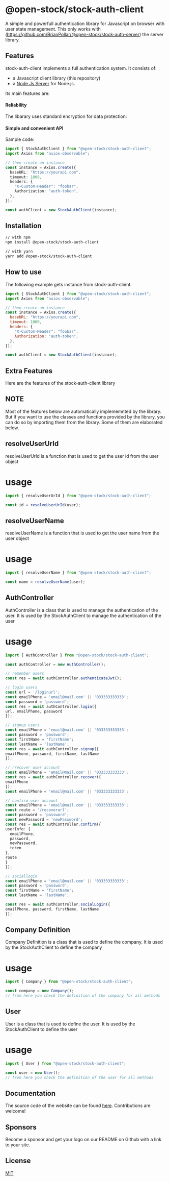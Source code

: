 # @open-stock/stock-auth-client

A simple and powerfull authentication library for Javascript on browser with user state management.
This only works with (https://github.com/BrianPollar/@open-stock/stock-auth-server) the server library.

## Features

stock-auth-client implements a full authentication system. It consists of:

- a Javascript client library (this repository)
- a [Node Js Server](https://github.com/BrianPollar/@open-stock/stock-auth-server) for Node.js.

Its main features are:

#### Reliability

The libarary uses standard encryption for data protection:

#### Simple and convenient API

Sample code:

```ts
import { StockAuthClient } from "@open-stock/stock-auth-client";
import Axios from "axios-observable";

// then create an instance
const instance = Axios.create({
  baseURL: "https://yourapi.com",
  timeout: 1000,
  headers: {
    "X-Custom-Header": "foobar",
    Authorization: "auth-token",
  },
});

const authClient = new StockAuthClient(instance);
```

## Installation

```bash
// with npm
npm install @open-stock/stock-auth-client

// with yarn
yarn add @open-stock/stock-auth-client
```

## How to use

The following example gets instance from stock-auth-client.

```js
import { StockAuthClient } from "@open-stock/stock-auth-client";
import Axios from "axios-observable";

// then create an instance
const instance = Axios.create({
  baseURL: "https://yourapi.com",
  timeout: 1000,
  headers: {
    "X-Custom-Header": "foobar",
    Authorization: "auth-token",
  },
});

const authClient = new StockAuthClient(instance);
```

## Extra Features

Here are the features of the stock-auth-client library

## NOTE

Most of the features below are automatically implememnted by the library. But If you want to use the classes and functions provided by the library, you can do so by importing them from the library.
Some of them are elaborated below.

## resolveUserUrId

resolveUserUrId is a function that is used to get the user id from the user object

# usage

```ts
import { resolveUserUrId } from "@open-stock/stock-auth-client";

const id = resolveUserUrId(user);
```

## resolveUserName

resolveUserName is a function that is used to get the user name from the user object

# usage

```ts
import { resolveUserName } from "@open-stock/stock-auth-client";

const name = resolveUserName(user);
```

## AuthController

AuthController is a class that is used to manage the authentication of the user. It is used by the StockAuthClient to manage the authentication of the user

# usage

```ts
import { AuthController } from "@open-stock/stock-auth-client";

const authController = new AuthController();

// remember users
const res = await authController.authenticateJwt();

// login users
const url = '/loginurl';
const emailPhone = 'email@mail.com' || '033333333333';
const password = 'password';
const res = await authController.login({
url, emailPhone, password
});

// signup users
const emailPhone = 'email@mail.com' || '033333333333';
const password = 'password';
const firstName = 'firstName';
const lastName = 'lastName';
const res = await authController.signup({
emailPhone, password, firstName, lastName
});

// rrecover user account
const emailPhone = 'email@mail.com' || '033333333333';
const res = await authController.recover({
emailPhone
});
const emailPhone = 'email@mail.com' || '033333333333';

// confirm user account
const emailPhone = 'email@mail.com' || '033333333333';
const route = '/recoverurl';
const password = 'password';
const newPassword = 'newPassword';
const res = await authController.confirm({
userInfo: {
  emailPhone,
  password,
  newPassword,
  token
},
route
}
});

// sociallogin
const emailPhone = 'email@mail.com' || '033333333333';
const password = 'password';
const firstName = 'firstName';
const lastName = 'lastName';

const res = await authController.socialLogin({
emailPhone, password, firstName, lastName
});
```

## Company Definition

Company Definition is a class that is used to define the company. It is used by the StockAuthClient to define the company

# usage

```ts
import { Company } from "@open-stock/stock-auth-client";

const company = new Company();
// from here you check the definition of the company for all methods
```

## User

User is a class that is used to define the user. It is used by the StockAuthClient to define the user

# usage

```ts
import { User } from "@open-stock/stock-auth-client";

const user = new User();
// from here you check the definition of the user for all methods
```

## Documentation

The source code of the website can be found [here](https://github.com/BrianPollar/@open-stock/stock-auth-client). Contributions are welcome!

## Sponsors

Become a sponsor and get your logo on our README on Github with a link to your site.

## License

[MIT](LICENSE)
